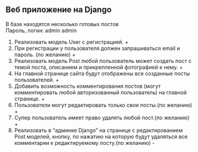 <h2>Веб приложение на Django</h2>
<div>В базе находятся несколько готовых постов</div>
<div>Пароль, логин: admin admin</div>

<ol>
  <li>Реализовать модель User с регистрацией. +</li>
  <li>При регистрации у пользователя должен запрашиваться email и пароль. (по желанию) +</li>
  <li>Реализовать модель Post любой пользователь может создать пост с темой поста, описанием и прикрепленной фотографией к нему. +</li>
  <li>На главной странице сайта будут отображены все созданные посты пользователей. +</li>
  <li>Добавить возможность комментирования постов (могут комментировать любой авторизованный пользователь) на главной странице. +</li>
  <li>Пользователи могут редактировать только свои посты.(по желанию) +</li>
  <li>Супер пользователь имеет право удалять любой пост.(по желанию) +</li>
  <li>Реализовать  в “админке Django” на странице с редактированием Post моделей, кнопку, по нажатию на которую будут удаляться все комментарии к редактируемому посту.(по желанию) -</li>
</ol>
